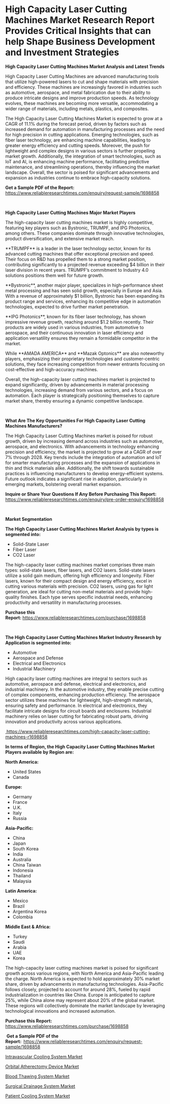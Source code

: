 <p><h1>High Capacity Laser Cutting Machines Market Research Report Provides Critical Insights that can help Shape Business Development and Investment Strategies</h1></p><p><strong>High Capacity Laser Cutting Machines Market Analysis and Latest Trends</strong></p>
<p><p>High Capacity Laser Cutting Machines are advanced manufacturing tools that utilize high-powered lasers to cut and shape materials with precision and efficiency. These machines are increasingly favored in industries such as automotive, aerospace, and metal fabrication due to their ability to produce intricate designs and improve production speeds. As technology evolves, these machines are becoming more versatile, accommodating a wider range of materials, including metals, plastics, and composites.</p><p>The High Capacity Laser Cutting Machines Market is expected to grow at a CAGR of 11.1% during the forecast period, driven by factors such as increased demand for automation in manufacturing processes and the need for high precision in cutting applications. Emerging technologies, such as fiber laser technology, are enhancing machine capabilities, leading to greater energy efficiency and cutting speeds. Moreover, the push for lightweight and complex designs in various sectors is further propelling market growth. Additionally, the integration of smart technologies, such as IoT and AI, is enhancing machine performance, facilitating predictive maintenance, and streamlining operations, thereby influencing the market landscape. Overall, the sector is poised for significant advancements and expansion as industries continue to embrace high-capacity solutions.</p></p>
<p><strong>Get a Sample PDF of the Report:&nbsp;</strong> <a href="https://www.reliableresearchtimes.com/enquiry/request-sample/1698858?utm_campaign=1719&utm_medium=2&utm_source=Github&utm_content=ia&utm_term=20102024&utm_id=high-capacity-laser-cutting-machines">https://www.reliableresearchtimes.com/enquiry/request-sample/1698858</a></p>
<p>&nbsp;</p>
<p><strong>High Capacity Laser Cutting Machines Major Market Players</strong></p>
<p><p>The high-capacity laser cutting machines market is highly competitive, featuring key players such as Bystronic, TRUMPF, and IPG Photonics, among others. These companies dominate through innovative technologies, product diversification, and extensive market reach.</p><p>**TRUMPF** is a leader in the laser technology sector, known for its advanced cutting machines that offer exceptional precision and speed. Their focus on R&D has propelled them to a strong market position, contributing significantly to a projected revenue exceeding $4 billion in their laser division in recent years. TRUMPF’s commitment to Industry 4.0 solutions positions them well for future growth.</p><p>**Bystronic**, another major player, specializes in high-performance sheet metal processing and has seen solid growth, especially in Europe and Asia. With a revenue of approximately $1 billion, Bystronic has been expanding its product range and services, enhancing its competitive edge in automation technologies, expected to drive further market penetration.</p><p>**IPG Photonics**, known for its fiber laser technology, has shown impressive revenue growth, reaching around $1.2 billion recently. Their products are widely used in various industries, from automotive to aerospace, and their continuous innovation in laser efficiency and application versatility ensures they remain a formidable competitor in the market.</p><p>While **AMADA AMERICA** and **Mazak Optonics** are also noteworthy players, emphasizing their proprietary technologies and customer-centric solutions, they face increasing competition from newer entrants focusing on cost-effective and high-accuracy machines.</p><p>Overall, the high-capacity laser cutting machines market is projected to expand significantly, driven by advancements in material processing technologies, increasing demand from various sectors, and a focus on automation. Each player is strategically positioning themselves to capture market share, thereby ensuring a dynamic competitive landscape.</p></p>
<p>&nbsp;</p>
<p><strong>What Are The Key Opportunities For High Capacity Laser Cutting Machines Manufacturers?</strong></p>
<p><p>The High Capacity Laser Cutting Machines market is poised for robust growth, driven by increasing demand across industries such as automotive, aerospace, and electronics. With advancements in technology enhancing precision and efficiency, the market is projected to grow at a CAGR of over 7% through 2028. Key trends include the integration of automation and IoT for smarter manufacturing processes and the expansion of applications in thin and thick materials alike. Additionally, the shift towards sustainable practices is influencing manufacturers to develop energy-efficient systems. Future outlook indicates a significant rise in adoption, particularly in emerging markets, bolstering overall market expansion.</p></p>
<p><strong>Inquire or Share Your Questions If Any Before Purchasing This Report:</strong> <a href="https://www.reliableresearchtimes.com/enquiry/pre-order-enquiry/1698858?utm_campaign=1719&utm_medium=2&utm_source=Github&utm_content=ia&utm_term=20102024&utm_id=high-capacity-laser-cutting-machines">https://www.reliableresearchtimes.com/enquiry/pre-order-enquiry/1698858</a></p>
<p>&nbsp;</p>
<p><strong>Market Segmentation</strong></p>
<p><strong>The High Capacity Laser Cutting Machines Market Analysis by types is segmented into:</strong></p>
<p><ul><li>Solid-State Laser</li><li>Fiber Laser</li><li>CO2 Laser</li></ul></p>
<p><p>The high-capacity laser cutting machines market comprises three main types: solid-state lasers, fiber lasers, and CO2 lasers. Solid-state lasers utilize a solid gain medium, offering high efficiency and longevity. Fiber lasers, known for their compact design and energy efficiency, excel in cutting various materials with precision. CO2 lasers, using gas for light generation, are ideal for cutting non-metal materials and provide high-quality finishes. Each type serves specific industrial needs, enhancing productivity and versatility in manufacturing processes.</p></p>
<p><strong>Purchase this Report:&nbsp;</strong><a href="https://www.reliableresearchtimes.com/purchase/1698858?utm_campaign=1719&utm_medium=2&utm_source=Github&utm_content=ia&utm_term=20102024&utm_id=high-capacity-laser-cutting-machines">https://www.reliableresearchtimes.com/purchase/1698858</a></p>
<p>&nbsp;</p>
<p><strong>The High Capacity Laser Cutting Machines Market Industry Research by Application is segmented into:</strong></p>
<p><ul><li>Automotive</li><li>Aerospace and Defense</li><li>Electrical and Electronics</li><li>Industrial Machinery</li></ul></p>
<p><p>High capacity laser cutting machines are integral to sectors such as automotive, aerospace and defense, electrical and electronics, and industrial machinery. In the automotive industry, they enable precise cutting of complex components, enhancing production efficiency. The aerospace sector utilizes these machines for lightweight, high-strength materials, ensuring safety and performance. In electrical and electronics, they facilitate intricate designs for circuit boards and enclosures. Industrial machinery relies on laser cutting for fabricating robust parts, driving innovation and productivity across various applications.</p></p>
<p><a href="https://www.reliableresearchtimes.com/high-capacity-laser-cutting-machines-r1698858?utm_campaign=1719&utm_medium=2&utm_source=Github&utm_content=ia&utm_term=20102024&utm_id=high-capacity-laser-cutting-machines">&nbsp;https://www.reliableresearchtimes.com/high-capacity-laser-cutting-machines-r1698858</a></p>
<p><strong>In terms of Region, the High Capacity Laser Cutting Machines Market Players available by Region are:</strong></p>
<p>
    <p> <strong> North America: </strong>
        <ul>
            <li>United States</li>
            <li>Canada</li>
        </ul>
        </p> 
    <p> <strong> Europe: </strong>
        <ul>
            <li>Germany</li>
            <li>France</li>
            <li>U.K.</li>
            <li>Italy</li>
            <li>Russia</li>
        </ul>
        </p> 
    <p> <strong> Asia-Pacific: </strong>
        <ul>
            <li>China</li>
            <li>Japan</li>
            <li>South Korea</li>
            <li>India</li>
            <li>Australia</li>
            <li>China Taiwan</li>
            <li>Indonesia</li>
            <li>Thailand</li>
            <li>Malaysia</li>
        </ul>
        </p> 
    <p> <strong> Latin America: </strong>
        <ul>
            <li>Mexico</li>
            <li>Brazil</li>
            <li>Argentina Korea</li>
            <li>Colombia</li>
        </ul>
        </p> 
    <p> <strong> Middle East & Africa: </strong>
        <ul>
            <li>Turkey</li>
            <li>Saudi</li>
            <li>Arabia</li>
            <li>UAE</li>
            <li>Korea</li>
        </ul>
    </p>
    </p>
<p><p>The high-capacity laser cutting machines market is poised for significant growth across various regions, with North America and Asia-Pacific leading the charge. North America is expected to hold approximately 30% market share, driven by advancements in manufacturing technologies. Asia-Pacific follows closely, projected to account for around 28%, fueled by rapid industrialization in countries like China. Europe is anticipated to capture 25%, while China alone may represent about 20% of the global market. These regions will collectively dominate the market landscape by leveraging technological innovations and increased automation.</p></p>
<p><strong>Purchase this Report: </strong><a href="https://www.reliableresearchtimes.com/purchase/1698858?utm_campaign=1719&utm_medium=2&utm_source=Github&utm_content=ia&utm_term=20102024&utm_id=high-capacity-laser-cutting-machines">https://www.reliableresearchtimes.com/purchase/1698858</a></p>
<p>&nbsp;<strong>Get a Sample PDF of the Report:&nbsp;&nbsp;</strong><a href="https://www.reliableresearchtimes.com/enquiry/request-sample/1698858?utm_campaign=1719&utm_medium=2&utm_source=Github&utm_content=ia&utm_term=20102024&utm_id=high-capacity-laser-cutting-machines">https://www.reliableresearchtimes.com/enquiry/request-sample/1698858</a></p>
<p><strong></strong></p>
<p><p><a href="https://www.linkedin.com/pulse/future-innovation-global-intravascular-cooling-system-market-vl9ge?utm_campaign=1719&utm_medium=2&utm_source=Github&utm_content=ia&utm_term=20102024&utm_id=high-capacity-laser-cutting-machines">Intravascular Cooling System Market</a></p><p><a href="https://www.linkedin.com/pulse/orbital-atherectomy-device-industry-sector-market-dynamics-lot7e?utm_campaign=1719&utm_medium=2&utm_source=Github&utm_content=ia&utm_term=20102024&utm_id=high-capacity-laser-cutting-machines">Orbital Atherectomy Device Market</a></p><p><a href="https://www.linkedin.com/pulse/global-blood-thawing-system-market-product-types-applications-dfhqe?utm_campaign=1719&utm_medium=2&utm_source=Github&utm_content=ia&utm_term=20102024&utm_id=high-capacity-laser-cutting-machines">Blood Thawing System Market</a></p><p><a href="https://www.linkedin.com/pulse/unlocking-growth-potential-strategic-analysis-surgical-drainage-5nx2e?utm_campaign=1719&utm_medium=2&utm_source=Github&utm_content=ia&utm_term=20102024&utm_id=high-capacity-laser-cutting-machines">Surgical Drainage System Market</a></p><p><a href="https://www.linkedin.com/pulse/patient-cooling-system-revenue-growth-report-2024-2031-marq-intel-au9ge?utm_campaign=1719&utm_medium=2&utm_source=Github&utm_content=ia&utm_term=20102024&utm_id=high-capacity-laser-cutting-machines">Patient Cooling System Market</a></p></p>